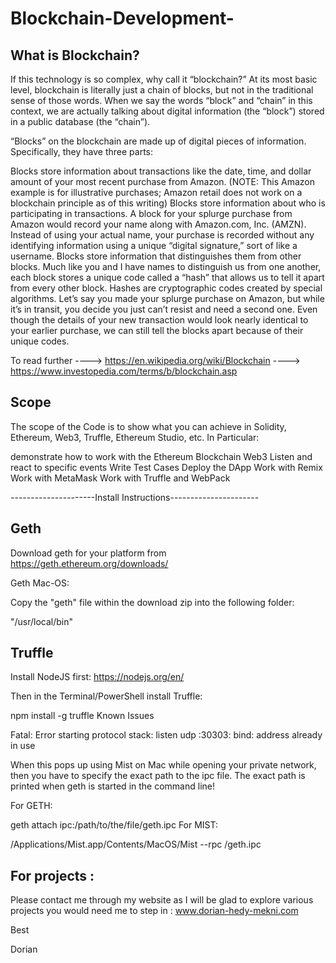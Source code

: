 # Blockchain-Development-

## What is Blockchain?
If this technology is so complex, why call it “blockchain?” At its most basic level, blockchain is literally just a chain of blocks, but not in the traditional sense of those words. When we say the words “block” and “chain” in this context, we are actually talking about digital information (the “block”) stored in a public database (the “chain”).

“Blocks” on the blockchain are made up of digital pieces of information. Specifically, they have three parts:

Blocks store information about transactions like the date, time, and dollar amount of your most recent purchase from Amazon. (NOTE: This Amazon example is for illustrative purchases; Amazon retail does not work on a blockchain principle as of this writing)
Blocks store information about who is participating in transactions. A block for your splurge purchase from Amazon would record your name along with Amazon.com, Inc. (AMZN). Instead of using your actual name, your purchase is recorded without any identifying information using a unique “digital signature,” sort of like a username.
Blocks store information that distinguishes them from other blocks. Much like you and I have names to distinguish us from one another, each block stores a unique code called a “hash” that allows us to tell it apart from every other block. Hashes are cryptographic codes created by special algorithms. Let’s say you made your splurge purchase on Amazon, but while it’s in transit, you decide you just can’t resist and need a second one. Even though the details of your new transaction would look nearly identical to your earlier purchase, we can still tell the blocks apart because of their unique codes.

To read further ----> https://en.wikipedia.org/wiki/Blockchain
                ----> https://www.investopedia.com/terms/b/blockchain.asp

## Scope

The scope of the Code is to show what you can achieve in Solidity, Ethereum, Web3, Truffle, Ethereum Studio, etc. In Particular:

demonstrate how to work with the Ethereum Blockchain
Web3
Listen and react to specific events
Write Test Cases
Deploy the DApp
Work with Remix
Work with MetaMask
Work with Truffle and WebPack

---------------------Install Instructions----------------------

## Geth

Download geth for your platform from https://geth.ethereum.org/downloads/

Geth Mac-OS:

Copy the "geth" file within the download zip into the following folder:

"/usr/local/bin"

## Truffle

Install NodeJS first: https://nodejs.org/en/

Then in the Terminal/PowerShell install Truffle:

npm install -g truffle
Known Issues

Fatal: Error starting protocol stack: listen udp :30303: bind: address already in use

When this pops up using Mist on Mac while opening your private network, then you have to specify the exact path to the ipc file. The exact path is printed when geth is started in the command line!

For GETH:

geth attach ipc:/path/to/the/file/geth.ipc
For MIST:

/Applications/Mist.app/Contents/MacOS/Mist --rpc <path to chaindata>/geth.ipc
  
## For projects : 

Please contact me through my website as I will be glad to explore various projects you would need me to step in : www.dorian-hedy-mekni.com 

Best

Dorian 

